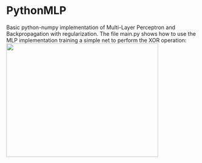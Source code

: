 # PythonMLP
Basic python-numpy implementation of Multi-Layer Perceptron and Backpropagation with regularization.
The file main.py shows how to use the MLP implementation training a simple net to perform the XOR operation:
<img src="https://github.com/lopeLH/PythonMLP/blob/master/figure_1.png"  width=400 height=300 />
